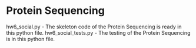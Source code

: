 # Protein Sequencing


hw6_social.py - The skeleton code of the Protein Sequencing is ready in this python file.
hw6_social_tests.py - The testing of the Protein Sequencing is in this python file.
